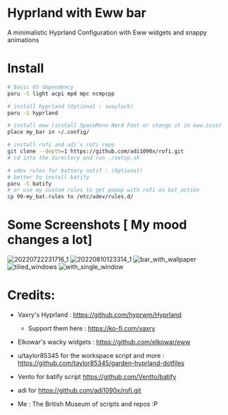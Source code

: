 # Hyprland with Eww bar
A minimalistic Hyprland Configuration with Eww widgets
and snappy animations

# Install
```sh
# Basic OS dependency
paru -S light acpi mpd mpc ncmpcpp

# install hyprland (Optional : swaylock)
paru -S hyprland

# install eww (install SpaceMono Nerd Font or change it in eww.scss)
place my_bar in ~/.config/

# install rofi and adi's rofi repo
git clone --depth=1 https://github.com/adi1090x/rofi.git
# cd into the directory and run ./setup.sh

# udev rules for battery notif : (Optional)
# better to install batify
paru -S batify
# or use my custom rules to get popup with rofi on bat_action 
cp 99-my_bat.rules to /etc/udev/rules.d/

```

# Some Screenshots [ My mood changes a lot]
![20220722231716_1](https://user-images.githubusercontent.com/46932291/183838055-5add9502-4e3f-42ec-84b3-54fbc001f3e3.png)
![20220810123314_1](https://user-images.githubusercontent.com/46932291/183838081-96a39c86-8900-43f1-8560-13cef38d4296.png)
![bar_with_wallpaper](https://user-images.githubusercontent.com/46932291/183838096-0b053ce0-aaee-4e04-abb2-a79c30aa9b8c.png)
![tilied_windows](https://user-images.githubusercontent.com/46932291/183838114-18eb1704-6b37-4679-b6c1-72234a2c709d.png)
![with_single_window](https://user-images.githubusercontent.com/46932291/183838117-776d4bc7-274d-41ca-a9a9-6ba06deafe13.png)


 
# Credits:
* Vaxry's Hyprland : https://github.com/hyprwm/Hyprland
	* Support them here : https://ko-fi.com/vaxry

* Elkowar's wacky widgets : https://github.com/elkowar/eww
* u/taylor85345 for the workspace script and more : https://github.com/taylor85345/garden-hyprland-dotfiles
* Vento for batify script https://github.com/Ventto/batify
* adi for https://github.com/adi1090x/rofi.git

* Me : The British Museum of scripts and repos :P
